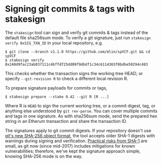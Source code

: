 # Signing git commits & tags with stakesign

The `stakesign` tool can sign and verify git commits & tags instead of the default file sha256sum mode. To verify a git signature, just run `stakesign verify 0xSIG_TXN_ID` in your local repository, e.g.

```
$ git clone --branch v1.1.0 https://github.com/mlin/spVCF.git && cd spVCF
$ stakesign verify 0x248d9fac23ab037111c4bffdf25dd09f9dbdf1c34c6114365f0bdbe50294c483
```

This checks whether the transaction signs the working tree HEAD; or specify `--git-revision R` to check a different local revision R.

To prepare signature payloads for commits or tags,

```
$ stakesign prepare --stake 0.42 --git R [R ...]
```

Where R is `HEAD` to sign the current working tree, or a commit digest, tag, or anything else understood by `git rev-parse`. You can cover multiple commits and tags in one signature. As with sha256sum mode, send the prepared hex string in an Etherum transaction and share the transaction ID.

The signatures apply to git commit digests. If your repository doesn't use [git's new SHA-256 object format](https://github.blog/2020-10-19-git-2-29-released/), the tool accepts older SHA-1 digests with warnings during signing and verification. [Practical risks from SHA-1](https://git-scm.com/docs/hash-function-transition/) are small, as git now (since mid-2017) includes mitigations for known vulnerabilities; therefore, we've kept the signature approach simple, knowing SHA-256 mode is on the way.
